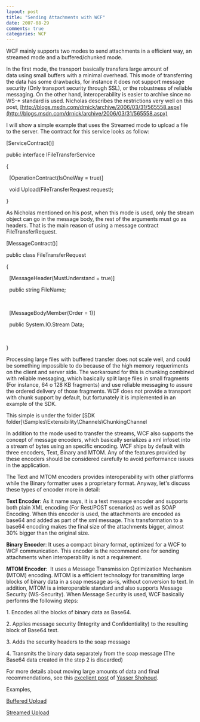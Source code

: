 ```yaml
---
layout: post
title: "Sending Attachments with WCF"
date: 2007-08-29
comments: true
categories: WCF
---
```


WCF mainly supports two modes to send attachments in a efficient way, an
streamed mode and a buffered/chunked mode.

In the first mode, the transport basically transfers large amount of
data using small buffers with a minimal overhead. This mode of
transferring the data has some drawbacks, for instance it does not
support message security (Only transport security through SSL), or the
robustness of reliable messaging. On the other hand, interoperability is
easier to archive since no WS-\* standard is used. Nicholas describes
the restrictions very well on this post,
[http://blogs.msdn.com/drnick/archive/2006/03/31/565558.aspx](http://blogs.msdn.com/drnick/archive/2006/03/31/565558.aspx)

I will show a simple example that uses the Streamed mode to upload a
file to the server. The contract for this service looks as follow:

[ServiceContract()]

public interface IFileTransferService

{

  [OperationContract(IsOneWay = true)]

  void Upload(FileTransferRequest request);

}

As Nicholas mentioned on his post, when this mode is used, only the
stream object can go in the message body, the rest of the arguments must
go as headers. That is the main reason of using a message contract
FileTransferRequest.

[MessageContract()]

public class FileTransferRequest

{

  [MessageHeader(MustUnderstand = true)]

  public string FileName;

 

  [MessageBodyMember(Order = 1)]

  public System.IO.Stream Data;

 

}

Processing large files with buffered transfer does not scale well, and
could be something impossible to do because of the high memory
requeriments on the client and server side. The workaround for this is
chunking combined with reliable messaging, which basically split large
files in small fragments (For instance, 64 o 128 KB fragments) and use
reliable messaging to assure the ordered delivery of those fragments.
WCF does not provide a transport with chunk support by default, but
fortunately it is implemented in an example of the SDK.

This simple is under the folder [SDK
folder]\\Samples\\Extensibility\\Channels\\ChunkingChannel

In addition to the mode used to transfer the streams, WCF also supports
the concept of message encoders, which basically serializes a
xml infoset into a stream of bytes using an specific encoding. WCF ships
by default with three encoders, Text, Binary and MTOM. Any of
the features provided by these encoders should be considered carefully
to avoid performance issues in the application.

The Text and MTOM encoders provides interoperability with other
platforms while the Binary formatter uses a proprietary format. Anyway,
let's discuss these types of encoder more in detail:

**Text Encoder**: As it name says, it is a text message encoder and
supports both plain XML encoding (For Rest/POST scenarios) as well as
SOAP Encoding. When this encoder is used, the attachments are encoded as
base64 and added as part of the xml message. This transformation to a
base64 encoding makes the final size of the attachments bigger, almost
30% bigger than the original size.

**Binary Encoder**: It uses a compact binary format, optimized for a WCF
to WCF communication. This encoder is the recommend one for sending
attachments when interoperability is not a requirement.

**MTOM Encoder**:  It uses a Message Transmission Optimization Mechanism
(MTOM) encoding. MTOM is a efficient technology for transmitting large
blocks of binary data in a soap message as-is, without conversion to
text. In addition, MTOM is a interoperable standard and also supports
Message Security (WS-Security). When Message Security is used, WCF
basically performs the following steps:

​1. Encodes all the blocks of binary data as Base64.

​2. Applies message security (Integrity and Confidentiality) to the
resulting block of Base64 text.

​3. Adds the security headers to the soap message

​4. Transmits the binary data separately from the soap message (The
Base64 data created in the step 2 is discarded)

For more details about moving large amounts of data and final
recommendations, see this [excellent
post](http://blogs.msdn.com/yassers/archive/2006/01/21/515887.aspx)
of [Yasser Shohoud](http://blogs.msdn.com/yassers/).

Examples,

[Buffered Upload](/images/legacy/BufferedUpload.zip)

[Streamed Upload](/images/legacy/StreamedUpload.zip)

